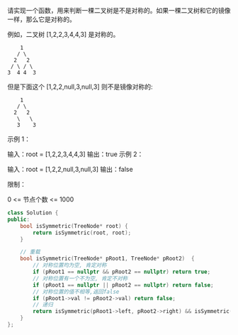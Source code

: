 请实现一个函数，用来判断一棵二叉树是不是对称的。如果一棵二叉树和它的镜像一样，那么它是对称的。

例如，二叉树 [1,2,2,3,4,4,3] 是对称的。

```
	1
   / \
  2   2
 / \ / \
3  4 4  3
```

但是下面这个 [1,2,2,null,3,null,3] 则不是镜像对称的:

```
	1
   / \
  2   2
   \   \
   3    3
```



示例 1：

输入：root = [1,2,2,3,4,4,3]
输出：true
示例 2：

输入：root = [1,2,2,null,3,null,3]
输出：false


限制：

0 <= 节点个数 <= 1000

```cpp
class Solution {
public:
    bool isSymmetric(TreeNode* root) {
        return isSymmetric(root, root);
    }

    // 重载
    bool isSymmetric(TreeNode* pRoot1, TreeNode* pRoot2)  {
        // 对称位置均为空, 肯定对称
        if (pRoot1 == nullptr && pRoot2 == nullptr) return true;
        // 对称位置有一个不为空, 肯定不对称
        if (pRoot1 == nullptr || pRoot2 == nullptr) return false;
        // 对称位置的值不相等,返回false
        if (pRoot1->val != pRoot2->val) return false;
        // 递归
        return isSymmetric(pRoot1->left, pRoot2->right) && isSymmetric(pRoot1->right, pRoot2->left);
    }
};
```

